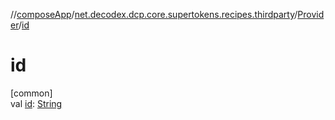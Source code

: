 //[composeApp](../../../index.md)/[net.decodex.dcp.core.supertokens.recipes.thirdparty](../index.md)/[Provider](index.md)/[id](id.md)

# id

[common]\
val [id](id.md): [String](https://kotlinlang.org/api/latest/jvm/stdlib/kotlin/-string/index.html)
